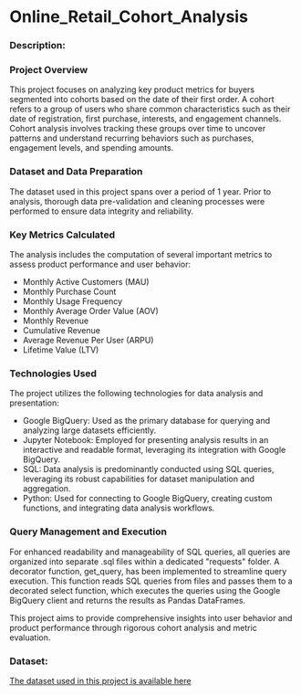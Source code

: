 # Online_Retail_Cohort_Analysis

### Description:

### Project Overview
This project focuses on analyzing key product metrics for buyers segmented into cohorts based on the date of their first order. A cohort refers to a group of users who share common characteristics such as their date of registration, first purchase, interests, and engagement channels. Cohort analysis involves tracking these groups over time to uncover patterns and understand recurring behaviors such as purchases, engagement levels, and spending amounts.

### Dataset and Data Preparation
The dataset used in this project spans over a period of 1 year. Prior to analysis, thorough data pre-validation and cleaning processes were performed to ensure data integrity and reliability.

### Key Metrics Calculated
The analysis includes the computation of several important metrics to assess product performance and user behavior:

- Monthly Active Customers (MAU)
- Monthly Purchase Count
- Monthly Usage Frequency
- Monthly Average Order Value (AOV)
- Monthly Revenue
- Cumulative Revenue
- Average Revenue Per User (ARPU)
- Lifetime Value (LTV)

### Technologies Used
The project utilizes the following technologies for data analysis and presentation:

- Google BigQuery: Used as the primary database for querying and analyzing large datasets efficiently.
- Jupyter Notebook: Employed for presenting analysis results in an interactive and readable format, leveraging its integration with Google BigQuery.
- SQL: Data analysis is predominantly conducted using SQL queries, leveraging its robust capabilities for dataset manipulation and aggregation.
- Python: Used for connecting to Google BigQuery, creating custom functions, and integrating data analysis workflows.

### Query Management and Execution
For enhanced readability and manageability of SQL queries, all queries are organized into separate .sql files within a dedicated "requests" folder. A decorator function, get_query, has been implemented to streamline query execution. This function reads SQL queries from files and passes them to a decorated select function, which executes the queries using the Google BigQuery client and returns the results as Pandas DataFrames.

This project aims to provide comprehensive insights into user behavior and product performance through rigorous cohort analysis and metric evaluation.

### Dataset:
[The dataset used in this project is available here](https://www.kaggle.com/datasets/bilalozgur/online-retail-rfm-and-cohort-analysis-customer-seg)

